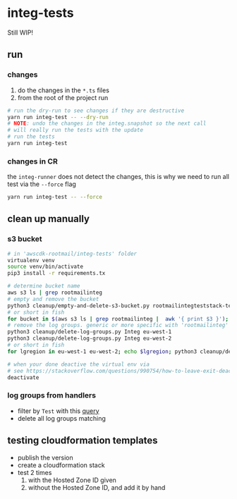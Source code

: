 # integ-tests

Still WIP!

## run
### changes
1. do the changes in the `*.ts` files
2. from the root of the project run
```bash
# run the dry-run to see changes if they are destructive
yarn run integ-test -- --dry-run
# NOTE: undo the changes in the integ.snapshot so the next call
# will really run the tests with the update
# run the tests
yarn run integ-test
```

### changes in CR
the `integ-runner` does not detect the changes, this is why we need to run all test via the `--force` flag
```bash
yarn run integ-test -- --force
```

## clean up manually
### s3 bucket
```bash
# in 'awscdk-rootmail/integ-tests' folder
virtualenv venv
source venv/bin/activate
pip3 install -r requirements.tx

# determine bucket name
aws s3 ls | grep rootmailinteg
# empty and remove the bucket
python3 cleanup/empty-and-delete-s3-bucket.py rootmailintegteststack-testrootmailemailbucket<suffix>
# or short in fish
for bucket in $(aws s3 ls | grep rootmailinteg |  awk '{ print $3 }'); echo $bucket; python3 cleanup/empty-and-delete-s3-bucket.py $bucket; end
# remove the log groups. generic or more specific with 'rootmailinteg' and 'SetupTest'
python3 cleanup/delete-log-groups.py Integ eu-west-1
python3 cleanup/delete-log-groups.py Integ eu-west-2
# or short in fish
for lgregion in eu-west-1 eu-west-2; echo $lgregion; python3 cleanup/delete-log-groups.py Integ $lgregion; end

# when your done deactive the virtual env via
# see https://stackoverflow.com/questions/990754/how-to-leave-exit-deactivate-a-python-virtualenv
deactivate
```

### log groups from handlers
- filter by `Test` with this [query](https://eu-west-1.console.aws.amazon.com/cloudwatch/home?region=eu-west-1#logsV2:log-groups$3FlogGroupNameFilter$3DTest)
- delete all log groups matching

## testing cloudformation templates
- publish the version
- create a cloudformation stack
- test 2 times
    1. with the Hosted Zone ID given
    2. without the Hosted Zone ID, and add it by hand